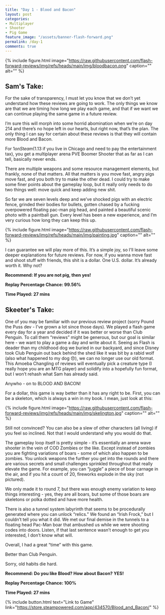 ```yaml
---
title: "Day 1 - Blood and Bacon"
layout: post
categories:
- Multiplayer
- Shooter
- Pig Game
feature_image: "/assets/banner-flash-forward.png"
permalink: /day-1
comments: true
---
```


{% include figure.html image="https://raw.githubusercontent.com/flash-forward-reviews/img/refs/heads/main/img/bloodbacon.png" caption="" alt="" %}

## Sam's Take:

For the sake of transparency, I must let you know that we don’t yet understand how these reviews are going to work. The only things we know are that we are timing how long we play each game, and that if we want we can continue playing the same game in a future review.

I’m sure this will morph into some horrid abomination when we’re on day 214 and there’s no hope left in our hearts, but right now, that’s the plan. The only thing I can say for certain about these reviews is that they will contain more Blood and Bacon.

For $1 on Steam ($1.13 if you live in Chicago and need to pay the entertainment tax), you get a multiplayer arena PVE Boomer Shooter that as far as I can tell, basically never ends.

There are multiple weapons and some resource management elements, but frankly, none of that matters. All that matters is you move fast, angry pigs move fast, and you both try to make the other dead. I could try to make some finer points about the gameplay loop, but it really only needs to do two things well: move quick and keep adding new shit. 

So far we are seven levels deep and we’ve shocked pigs with an electric fence, grinded their bodies for bullets, gotten chased by a fucking overpowered floating pac-man pig head, and painted a beautiful scenic photo with a paintball gun. Every level has been a new experience, and I’m very curious how long they can keep this up.

{% include figure.html image="https://raw.githubusercontent.com/flash-forward-reviews/img/refs/heads/main/img/painting.jpg" caption="" alt="" %}

I can guarantee we will play more of this. It’s a simple joy, so I'll leave some deeper explanations for future reviews. For now, if you wanna move fast and shoot stuff with friends, this shit is a dollar. One U.S. dollar. It’s already worth it. Why not?

**Recommend: If you are not pig, then yes!**

**Replay Percentage Chance: 99.56%**

**Time Played: 27 mins**

## Skeeter's Take:

One of you may be familiar with our previous review project (sorry Pound the Puss dev - I’ve grown a lot since those days). We played a flash game every day for a year and decided if it was better or worse than Club Penguin. To call them “reviews” might be generous, but our goal is similar here - we want to play a game a day and write about it. Seeing as Flash is deader than my childhood dog we buried in our backyard, and since Disney took Club Penguin out back behind the shed like it was bit by a rabid wolf (also what happened to my dog 😞), we can no longer use our old format. This Amoeba Changling of reviews will eventually pick a creature type (I really hope you are an MTG player) and solidify into a hopefully fun format, but I won’t rehash what Sam has already said. 

Anywho - on to BLOOD AND BACON!

For a dollar, this game is way better than it has any right to be. First, you can be a skeleton, which is always a win in my book. I mean, just look at this: 

{% include figure.html image="https://raw.githubusercontent.com/flash-forward-reviews/img/refs/heads/main/img/skelington.jpg" caption="" alt="" %}

Still not convinced? You can also be a slew of other characters (all living) if you feel so inclined. Not that I would understand why you would do that. 

The gameplay loop itself is pretty simple - it’s essentially an arena wave shooter in the vein of COD Zombies or the like. Except instead of zombies you are fighting variations of boars - some of which also happen to be zombies. You unlock weapons the further you get into the rounds and there are various secrets and small challenges sprinkled throughout that really elevate the game. For example, you can “juggle” a piece of boar carnage in the air, and if you hit a count of 20, fireworks explode in the sky (not pictured). 

We only made it to round 7, but there was enough enemy variation to keep things interesting - yes, they are all boars, but some of those boars are skeletons or polka dotted and have more health.

There is also a tunnel system labyrinth that seems to be procedurally generated where you can unlock “relics.” We found an “Irish Frock,” but I couldn’t tell you what it did. We met our final demise in the tunnels to a floating head Pac-Man boar that ambushed us while we were shooting codes into doors. Listen, if that last sentence wasn’t enough to get you interested, I don’t know what will. 

Overall, I had a great “time” with this game.

Better than Club Penguin.

Sorry, old habits die hard.

**Recommend: Do you like Blood? How about Bacon? YES!**

**Replay Percentage Chance: 100%**

**Time Played: 27 mins**

{% include button.html text="Link to Game" link="https://store.steampowered.com/app/434570/Blood_and_Bacon/" %}